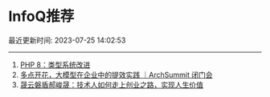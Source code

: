 # InfoQ推荐

最近更新时间: 2023-07-25 14:02:53

--- 
1. [PHP 8：类型系统改进](https://www.infoq.cn/article/syFMveVDuy7UdOUCG7Cl) 
2. [多点开花，大模型在企业中的提效实践 ｜ArchSummit 闭门会](https://www.infoq.cn/article/kWKCoO36iYG4RmoGyatN) 
3. [晟云磐盾郝峻晟：技术人如何走上创业之路，实现人生价值](https://www.infoq.cn/article/x5pfVaM4F0ghRfKr8ZQB) 
